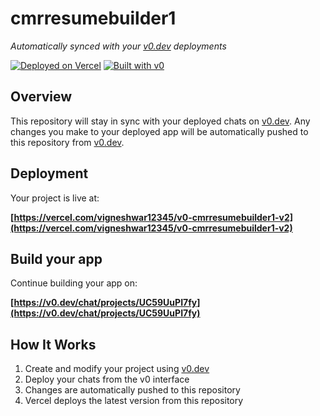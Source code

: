 # cmrresumebuilder1

*Automatically synced with your [v0.dev](https://v0.dev) deployments*

[![Deployed on Vercel](https://img.shields.io/badge/Deployed%20on-Vercel-black?style=for-the-badge&logo=vercel)](https://vercel.com/vigneshwar12345/v0-cmrresumebuilder1-v2)
[![Built with v0](https://img.shields.io/badge/Built%20with-v0.dev-black?style=for-the-badge)](https://v0.dev/chat/projects/UC59UuPI7fy)

## Overview

This repository will stay in sync with your deployed chats on [v0.dev](https://v0.dev).
Any changes you make to your deployed app will be automatically pushed to this repository from [v0.dev](https://v0.dev).

## Deployment

Your project is live at:

**[https://vercel.com/vigneshwar12345/v0-cmrresumebuilder1-v2](https://vercel.com/vigneshwar12345/v0-cmrresumebuilder1-v2)**

## Build your app

Continue building your app on:

**[https://v0.dev/chat/projects/UC59UuPI7fy](https://v0.dev/chat/projects/UC59UuPI7fy)**

## How It Works

1. Create and modify your project using [v0.dev](https://v0.dev)
2. Deploy your chats from the v0 interface
3. Changes are automatically pushed to this repository
4. Vercel deploys the latest version from this repository
